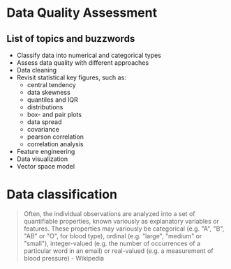 # Data Quality Assessment

## List of topics and buzzwords

* Classify data into numerical and categorical types
* Assess data quality with different approaches
* Data cleaning
* Revisit statistical key figures, such as:
  * central tendency
  * data skewness
  * quantiles and IQR
  * distributions
  * box- and pair plots
  * data spread
  * covariance
  * pearson correlation
  * correlation analysis
* Feature engineering
* Data visualization
* Vector space model


# Data classification

> Often, the individual observations are analyzed into a set of quantifiable properties, known variously as explanatory variables or features. These properties may variously be categorical (e.g. "A", "B", "AB" or "O", for blood type), ordinal (e.g. "large", "medium" or "small"), integer-valued (e.g. the number of occurrences of a particular word in an email) or real-valued (e.g. a measurement of blood pressure) - Wikipedia
